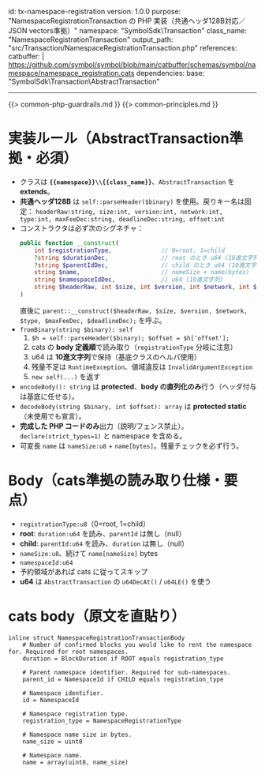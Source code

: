 id: tx-namespace-registration
version: 1.0.0
purpose: "NamespaceRegistrationTransaction の PHP 実装（共通ヘッダ128B対応／JSON vectors準拠）"
namespace: "SymbolSdk\\Transaction"
class_name: "NamespaceRegistrationTransaction"
output_path: "src/Transaction/NamespaceRegistrationTransaction.php"
references:
  catbuffer: |
    https://github.com/symbol/symbol/blob/main/catbuffer/schemas/symbol/namespace/namespace_registration.cats
dependencies:
  base: "SymbolSdk\\Transaction\\AbstractTransaction"

---
{{> common-php-guardrails.md }}
{{> common-principles.md }}

# 実装ルール（AbstractTransaction準拠・必須）
- クラスは **`{{namespace}}\\{{class_name}}`**、`AbstractTransaction` を **extends**。
- **共通ヘッダ128B** は `self::parseHeader($binary)` を使用。戻りキー名は固定：
  `headerRaw:string, size:int, version:int, network:int, type:int, maxFeeDec:string, deadlineDec:string, offset:int`
- コンストラクタは必ず次のシグネチャ：
  ```php
  public function __construct(
      int $registrationType,              // 0=root, 1=child
      ?string $durationDec,               // root のとき u64 (10進文字列) / child のとき null
      ?string $parentIdDec,               // child のとき u64 (10進文字列) / root のとき null
      string $name,                       // nameSize + name(bytes)
      string $namespaceIdDec,             // u64 (10進文字列)
      string $headerRaw, int $size, int $version, int $network, int $type, string $maxFeeDec, string $deadlineDec
  )
  ```
  直後に `parent::__construct($headerRaw, $size, $version, $network, $type, $maxFeeDec, $deadlineDec);` を呼ぶ。
- `fromBinary(string $binary): self`
  1) `$h = self::parseHeader($binary); $offset = $h['offset'];`
  2) cats の **body 定義順**で読み取り（`registrationType` 分岐に注意）
  3) u64 は **10進文字列**で保持（基底クラスのヘルパ使用）
  4) 残量不足は `RuntimeException`、値域違反は `InvalidArgumentException`
  5) `new self(...)` を返す
- `encodeBody(): string` は **protected**、**body の直列化のみ**行う（ヘッダ付与は基底に任せる）。
- `decodeBody(string $binary, int $offset): array` は **protected static**（未使用でも宣言）。
- **完成した PHP コードのみ**出力（説明/フェンス禁止）。`declare(strict_types=1)` と namespace を含める。
- 可変長 `name` は `nameSize:u8` + `name[bytes]`。残量チェックを必ず行う。

# Body（cats準拠の読み取り仕様・要点）
- `registrationType:u8`（0=root, 1=child）
- **root**: `duration:u64` を読み、`parentId` は無し（null）
- **child**: `parentId:u64` を読み、`duration` は無し（null）
- `nameSize:u8`、続けて `name[nameSize]` bytes
- `namespaceId:u64`
- 予約領域があれば cats に従ってスキップ
- **u64** は `AbstractTransaction` の `u64DecAt()` / `u64LE()` を使う

# cats body（原文を直貼り）
```cats
inline struct NamespaceRegistrationTransactionBody
	# Number of confirmed blocks you would like to rent the namespace for. Required for root namespaces.
	duration = BlockDuration if ROOT equals registration_type

	# Parent namespace identifier. Required for sub-namespaces.
	parent_id = NamespaceId if CHILD equals registration_type

	# Namespace identifier.
	id = NamespaceId

	# Namespace registration type.
	registration_type = NamespaceRegistrationType

	# Namespace name size in bytes.
	name_size = uint8

	# Namespace name.
	name = array(uint8, name_size)
```